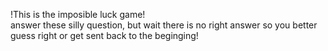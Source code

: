 !This is the imposible luck game!                                                                                   
answer these silly question, but wait there is no right answer so you better guess right or get sent back to the beginging!
